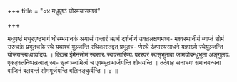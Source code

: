 +++
title = "०४ मधुपृष्ठं घोरमयासमश्वं"

+++

मधुपृष्ठं मधुरपृष्ठभागं घोरम्भयानकं अयासं गन्तारं ऋष्वं दर्शनीयं उक्तलक्षणमश्व- मश्वस्थानीयं व्याप्तं सोमं उरुचक्रे प्रभूतचक्रे रथे यथाश्वं युञ्जन्ति रथिकास्तद्वत् प्रभूतच- णेरथे रंहणस्यसाधने यज्ञाख्ये रथेयुञ्जन्ति योजयन्त्यध्वर्य्वादयः । किञ्च ईमेनंसोमं स्वसारः स्वयंसारिण्यः परस्परं स्वसृभूतावा जामयोबन्धुभूता अङ्गुलयः एकहस्तनिष्पन्नत्वात् स्व- सृत्वञ्जामित्वं च एवम्भूतामार्जयन्ति शोधयन्ति । तदेवाह सनाभयः समानबन्धना वाजिनं बलवन्तं सोममूर्जयन्ति बलिनङ्कुर्वन्ति ॥ ४ ॥